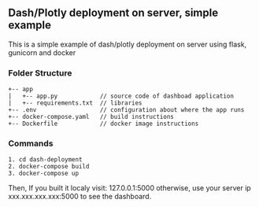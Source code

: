## Dash/Plotly deployment on server, simple example

This is a simple example of dash/plotly deployment on server using flask, gunicorn and docker

### Folder Structure 
```
+-- app
|   +-- app.py            // source code of dashboad application
|   +-- requirements.txt  // libraries
+-- .env                  // configuration about where the app runs
+-- docker-compose.yaml   // build instructions
+-- Dockerfile            // docker image instructions
```

### Commands
```
1. cd dash-deployment
2. docker-compose build
3. docker-compose up
```
Then, If you built it localy visit: 127.0.0.1:5000 otherwise, use your server ip xxx.xxx.xxx.xxx:5000 to see the dashboard.
